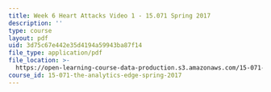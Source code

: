 ```yaml
---
title: Week 6 Heart Attacks Video 1 - 15.071 Spring 2017
description: ''
type: course
layout: pdf
uid: 3d75c67e442e35d4194a59943ba87f14
file_type: application/pdf
file_location: >-
  https://open-learning-course-data-production.s3.amazonaws.com/15-071-the-analytics-edge-spring-2017/3d75c67e442e35d4194a59943ba87f14_MIT15_071S17_Unit6_HeartAttacks.pdf
course_id: 15-071-the-analytics-edge-spring-2017
---
```

